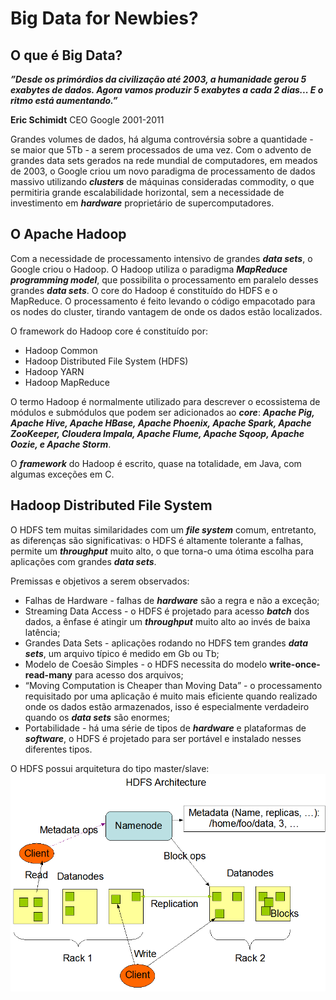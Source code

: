 # Big Data for Newbies?

## O que é Big Data?
***”Desde os primórdios da civilização até 2003, a humanidade gerou 5 exabytes de dados. Agora vamos produzir 5 exabytes a cada 2 dias... E o ritmo está aumentando.”***

**Eric Schimidt**
CEO Google 2001-2011


Grandes volumes de dados, há alguma controvérsia sobre a quantidade - se maior que 5Tb - a serem processados de uma vez.
Com o advento de grandes data sets gerados na rede mundial de computadores, em meados de 2003, o Google criou um novo paradigma de processamento de dados massivo utilizando ***clusters*** de máquinas consideradas commodity, o que permitiria grande escalabilidade horizontal, sem a necessidade de investimento em ***hardware*** proprietário de supercomputadores.

## O Apache Hadoop
Com a necessidade de processamento intensivo de grandes ***data sets***, o Google criou o Hadoop. O Hadoop utiliza o paradigma ***MapReduce programming model***, que possibilita o processamento em paralelo desses grandes ***data sets***. O core do Hadoop é constituído do HDFS e o MapReduce. O processamento é feito levando o código empacotado para os nodes do cluster, tirando vantagem de onde os dados estão localizados.

O framework do Hadoop core é constituído por:
* Hadoop Common
* Hadoop Distributed File System (HDFS)
* Hadoop YARN
* Hadoop MapReduce

O termo Hadoop é normalmente utilizado para descrever o ecossistema de módulos e submódulos que podem ser adicionados ao ***core***:  ***Apache Pig, Apache Hive, Apache HBase, Apache Phoenix, Apache Spark, Apache ZooKeeper, Cloudera Impala, Apache Flume, Apache Sqoop, Apache Oozie, e Apache Storm***.

O ***framework*** do Hadoop é escrito, quase na totalidade, em Java, com algumas exceções em C.

## Hadoop Distributed File System
O HDFS tem muitas similaridades com um ***file system*** comum, entretanto, as diferenças são significativas: o HDFS é altamente tolerante a falhas, permite um ***throughput*** muito alto, o que torna-o uma ótima escolha para aplicações com grandes ***data sets***.

Premissas e objetivos a serem observados:

* Falhas de Hardware - falhas de ***hardware*** são a regra e não a exceção;
* Streaming Data Access - o HDFS é projetado para acesso ***batch*** dos dados, a ênfase é atingir um ***throughput*** muito alto ao invés de baixa latência;
* Grandes Data Sets - aplicações rodando no HDFS tem grandes ***data sets***, um arquivo típico é medido em Gb ou Tb;
* Modelo de Coesão Simples - o HDFS necessita do modelo **write-once-read-many** para acesso dos arquivos;
* “Moving Computation is Cheaper than Moving Data” - o processamento requisitado por uma aplicação é muito mais eficiente quando realizado onde os dados estão armazenados, isso é especialmente verdadeiro quando os ***data sets*** são enormes;
* Portabilidade - há uma série de tipos de ***hardware*** e plataformas de ***software***, o HDFS é projetado para ser portável e instalado nesses diferentes tipos.

O HDFS possui arquitetura do tipo master/slave:
![HDFS](images/hdfsarchitecture.png)
